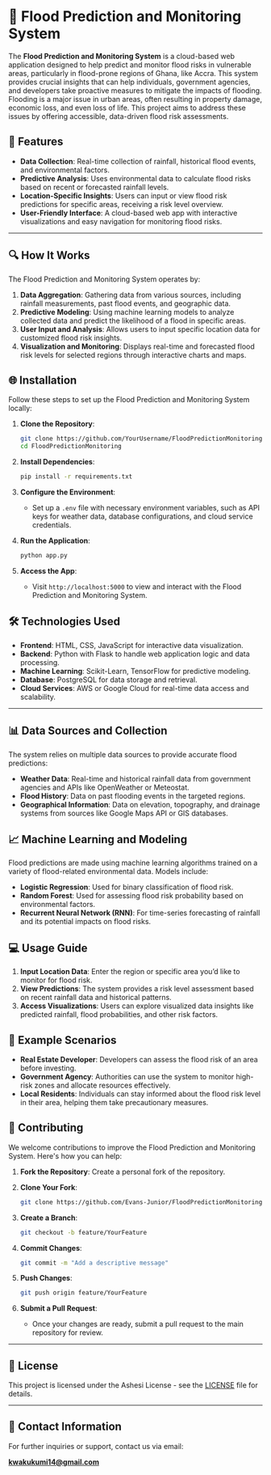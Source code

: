 # 🌊 Flood Prediction and Monitoring System

The **Flood Prediction and Monitoring System** is a cloud-based web application designed to help predict and monitor flood risks in vulnerable areas, particularly in flood-prone regions of Ghana, like Accra. This system provides crucial insights that can help individuals, government agencies, and developers take proactive measures to mitigate the impacts of flooding. Flooding is a major issue in urban areas, often resulting in property damage, economic loss, and even loss of life. This project aims to address these issues by offering accessible, data-driven flood risk assessments.

## 🚀 Features

- **Data Collection**: Real-time collection of rainfall, historical flood events, and environmental factors.
- **Predictive Analysis**: Uses environmental data to calculate flood risks based on recent or forecasted rainfall levels.
- **Location-Specific Insights**: Users can input or view flood risk predictions for specific areas, receiving a risk level overview.
- **User-Friendly Interface**: A cloud-based web app with interactive visualizations and easy navigation for monitoring flood risks.

---

## 🔍 How It Works

The Flood Prediction and Monitoring System operates by:

1. **Data Aggregation**: Gathering data from various sources, including rainfall measurements, past flood events, and geographic data.
2. **Predictive Modeling**: Using machine learning models to analyze collected data and predict the likelihood of a flood in specific areas.
3. **User Input and Analysis**: Allows users to input specific location data for customized flood risk insights.
4. **Visualization and Monitoring**: Displays real-time and forecasted flood risk levels for selected regions through interactive charts and maps.

## 🌐 Installation

Follow these steps to set up the Flood Prediction and Monitoring System locally:

1. **Clone the Repository**:
    ```bash
    git clone https://github.com/YourUsername/FloodPredictionMonitoring.git
    cd FloodPredictionMonitoring
    ```

2. **Install Dependencies**:
    ```bash
    pip install -r requirements.txt
    ```

3. **Configure the Environment**:
   - Set up a `.env` file with necessary environment variables, such as API keys for weather data, database configurations, and cloud service credentials.

4. **Run the Application**:
    ```bash
    python app.py
    ```

5. **Access the App**:
    - Visit `http://localhost:5000` to view and interact with the Flood Prediction and Monitoring System.

## 🛠️ Technologies Used

- **Frontend**: HTML, CSS, JavaScript for interactive data visualization.
- **Backend**: Python with Flask to handle web application logic and data processing.
- **Machine Learning**: Scikit-Learn, TensorFlow for predictive modeling.
- **Database**: PostgreSQL for data storage and retrieval.
- **Cloud Services**: AWS or Google Cloud for real-time data access and scalability.

---

## 📊 Data Sources and Collection

The system relies on multiple data sources to provide accurate flood predictions:

- **Weather Data**: Real-time and historical rainfall data from government agencies and APIs like OpenWeather or Meteostat.
- **Flood History**: Data on past flooding events in the targeted regions.
- **Geographical Information**: Data on elevation, topography, and drainage systems from sources like Google Maps API or GIS databases.

## 📈 Machine Learning and Modeling

Flood predictions are made using machine learning algorithms trained on a variety of flood-related environmental data. Models include:

- **Logistic Regression**: Used for binary classification of flood risk.
- **Random Forest**: Used for assessing flood risk probability based on environmental factors.
- **Recurrent Neural Network (RNN)**: For time-series forecasting of rainfall and its potential impacts on flood risks.

## 💻 Usage Guide

1. **Input Location Data**: Enter the region or specific area you’d like to monitor for flood risk.
2. **View Predictions**: The system provides a risk level assessment based on recent rainfall data and historical patterns.
3. **Access Visualizations**: Users can explore visualized data insights like predicted rainfall, flood probabilities, and other risk factors.

## 🧪 Example Scenarios

- **Real Estate Developer**: Developers can assess the flood risk of an area before investing.
- **Government Agency**: Authorities can use the system to monitor high-risk zones and allocate resources effectively.
- **Local Residents**: Individuals can stay informed about the flood risk level in their area, helping them take precautionary measures.


## 👥 Contributing

We welcome contributions to improve the Flood Prediction and Monitoring System. Here's how you can help:

1. **Fork the Repository**: Create a personal fork of the repository.
2. **Clone Your Fork**:
   ```bash
   git clone https://github.com/Evans-Junior/FloodPredictionMonitoring.git


3. **Create a Branch**:
    ```bash
    git checkout -b feature/YourFeature
    ```

4. **Commit Changes**:
    ```bash
    git commit -m "Add a descriptive message"
    ```

5. **Push Changes**:
    ```bash
    git push origin feature/YourFeature
    ```

6. **Submit a Pull Request**:
   - Once your changes are ready, submit a pull request to the main repository for review.

---

## 📝 License

This project is licensed under the Ashesi License - see the [LICENSE](LICENSE) file for details.

---

## 📧 Contact Information

For further inquiries or support, contact us via email:

**kwakukumi14@gmail.com**
